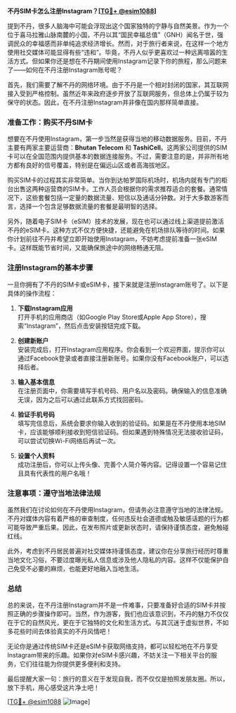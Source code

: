 **不丹SIM卡怎么注册Instagram？[[TG💪+ @esim1088](https://t.me/s/esim1088)]**

提到不丹，很多人脑海中可能会浮现出这个国家独特的宁静与自然美景。作为一个位于喜马拉雅山脉南麓的小国，不丹以其“国民幸福总值”（GNH）闻名于世，强调民众的幸福感而非单纯追求经济增长。然而，对于旅行者来说，在这样一个地方使用社交媒体可能显得有些“违和”。毕竟，不丹人似乎更喜欢过一种远离喧嚣的生活方式。但如果你还是想在不丹期间使用Instagram记录下你的旅程，那么问题来了——如何在不丹注册Instagram账号呢？

首先，我们需要了解不丹的网络环境。由于不丹是一个相对封闭的国家，其互联网接入受到严格控制。虽然近年来政府逐步开放了互联网服务，但总体上仍属于较为保守的状态。因此，在不丹注册Instagram并非像在国内那样简单直接。

### 准备工作：购买不丹SIM卡

想要在不丹使用Instagram，第一步当然是获得当地的移动数据服务。目前，不丹主要有两家主要运营商：**Bhutan Telecom** 和 **TashiCell**。这两家公司提供的SIM卡可以在全国范围内提供基本的数据连接服务。不过，需要注意的是，并非所有地方都有良好的信号覆盖，特别是在偏远山区或者高海拔地区。

购买SIM卡的过程其实非常简单。当你到达帕罗国际机场时，机场内就有专门的柜台出售这两种运营商的SIM卡。工作人员会根据你的需求推荐适合的套餐。通常情况下，这些套餐包括一定量的数据流量、短信以及通话分钟数。对于大多数游客而言，选择一个包含足够数据流量的套餐是最明智的选择。

另外，随着电子SIM卡（eSIM）技术的发展，现在也可以通过线上渠道提前激活不丹的eSIM卡。这种方式不仅方便快捷，还能避免在机场排队等待的时间。如果你计划前往不丹并希望立即开始使用Instagram，不妨考虑提前准备一张eSIM卡。这样既能节省时间，又能确保旅途中的网络畅通无阻。

### 注册Instagram的基本步骤

一旦你拥有了不丹的SIM卡或eSIM卡，接下来就是注册Instagram账号了。以下是具体的操作流程：

1. **下载Instagram应用**  
   打开手机的应用商店（如Google Play Store或Apple App Store），搜索“Instagram”，然后点击安装按钮完成下载。

2. **创建新账户**  
   安装完成后，打开Instagram应用程序。你会看到一个欢迎界面，提示你可以通过Facebook登录或者直接注册新账号。如果你没有Facebook账户，可以选择后者。

3. **输入基本信息**  
   在注册页面中，你需要填写手机号码、用户名以及密码。确保输入的信息准确无误，因为之后可以通过此联系方式找回密码。

4. **验证手机号码**  
   填写完信息后，系统会要求你输入收到的验证码。如果是在不丹使用本地SIM卡，应该能够顺利接收到短信验证码。但如果遇到特殊情况无法接收验证码，可以尝试切换Wi-Fi网络后再试一次。

5. **设置个人资料**  
   成功注册后，你可以上传头像、完善个人简介等内容。记得设置一个容易记住且具有代表性的用户名哦！

### 注意事项：遵守当地法律法规

虽然我们在讨论如何在不丹使用Instagram，但请务必注意遵守当地的法律法规。不丹对媒体内容有着严格的审查制度，任何违反社会道德或触及敏感话题的行为都可能导致严重后果。因此，在发布照片或更新状态时，请保持谨慎态度，避免触碰红线。

此外，考虑到不丹居民普遍对社交媒体持谨慎态度，建议你在分享旅行经历时尊重当地文化习俗，不要过度曝光私人信息或涉及他人隐私的内容。这样不仅能保护自己免受不必要的麻烦，也能更好地融入当地生活。

### 总结

总的来说，在不丹注册Instagram并不是一件难事，只要准备好合适的SIM卡并按照正确的步骤操作即可。当然，作为游客，我们也应该意识到，不丹的魅力不仅仅在于它的自然风光，更在于它独特的文化和生活方式。与其沉迷于虚拟世界，不如多花些时间去体验真实的不丹风情吧！

无论你是通过传统SIM卡还是eSIM卡获取网络支持，都可以轻松地在不丹享受Instagram带来的乐趣。如果你对eSIM卡感兴趣，不妨关注一下相关平台的服务，它们往往能为你提供更多便利和支持。

最后提醒大家一句：旅行的意义在于发现自我，而不仅仅是拍照发朋友圈。所以，放下手机，用心感受这片净土吧！

[[TG💪+ @esim1088](https://t.me/s/esim1088) ![Image](https://i.postimg.cc/4NQfJmqS/Snipaste-2025-05-13-00-14-12.png)]